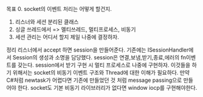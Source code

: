목표
0. socket의 이벤트 처리는 어떻게 할건지.
1. 리스너와 세션 분리된 클래스
2. 싱글 쓰레드에서 => 멜티쓰레드, 멀티프로세스, 비동기
3. 세션 관리는 어디서 할지 제일 나중에 결정하자.

정리
리스너에서 accept 하면 session을 만들어준다.
기존에는 ISessionHandler에서 Session의 생성과 소명을 담당했다.
session은 연결,보냄,받기,종료,에러의 fn이벤트를 갖는다.
session에서 받기 구현 시 멀티 프로세스로 나중에 구현하자.
이것들을 하기 위해서는 socket의 비동기 이벤트 구조와 Thread에 대한 이해가 필요하다.
만약 C#처럼 newtask가 어렵다면 기존에 만들었던 것 처럼 message passing으로 만들어야 한다.
socket도 기본 비동기 라이브러리가 없다면 window iocp를 구현해야한다.
